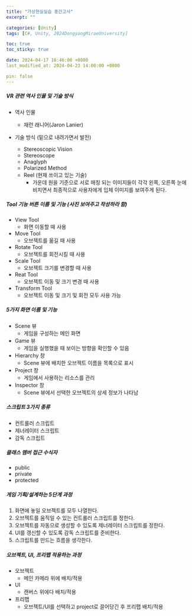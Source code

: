 ```yaml
---
title: "가상현실실습 중간고사"
excerpt: ""

categories: [Unity]
tags: [C#, Unity, 2024DongyangMiraeUniversity]

toc: true
toc_sticky: true

date: 2024-04-17 16:46:00 +0800
last_modified_at: 2024-04-23 14:00:00 +0800

pin: false
---
```


##### VR 관련 역사 인물 및 기술 방식

- 역사 인물
    - 재런 래니어(Jaron Lanier)

- 기술 방식 (밑으로 내려가면서 발전)
    - Stereoscopic Vision
    - Stereoscope
    - Anaglyph
    - Polarized Method
    - Reel (현재 쓰이고 있는 기술)
        - 가운데 원을 기준으로 서로 매칭 되는 이미지들이 각각 왼쪽, 오른쪽 눈에 비치면서 최종적으로 사용자에게 입체 이미지를 보여주게 된다.

##### Tool 기능 버튼 이름 및 기능 (사진 보여주고 작성하라 함)
- View Tool
    - 화면 이동할 때 사용
- Move Tool
    - 오브젝트를 옮길 때 사용
- Rotate Tool
    - 오브젝트를 회전시킬 때 사용
- Scale Tool
    - 오브젝트 크기를 변경할 때 사용
- Reat Tool
    - 오브젝트 이동 및 크기 변경 때 사용
- Transform Tool
    - 오브젝트 이동 및 크기 및 회전 모두 사용 가능

##### 5가지 화면 이름 및 기능
- Scene 뷰
    - 게임을 구성하는 메인 화면
- Game 뷰
    - 게임을 실행했을 때 보이는 방향을 확인할 수 있음
- Hierarchy 창
    - Scene 뷰에 배치한 오브젝트 이름을 목록으로 표시
- Project 창
    - 게임에서 사용하는 리소스를 관리
- Inspector 창
    - Scene 뷰에서 선택한 오브젝트의 상세 정보가 나타남

##### 스크립트 3가지 종류
- 컨트롤러 스크립트
- 제너레이터 스크립트
- 감독 스크립트

##### 클래스 멤버 접근 수식자
- public
- private
- protected

##### 게임 기획/설계하는 5단계 과정
1. 화면에 놓일 오브젝트를 모두 나열한다.
2. 오브젝트를 움직일 수 있는 컨트롤러 스크립트를 정한다.
3. 오브젝트를 자동으로 생성할 수 있도록 제너레이터 스크립트를 정한다.
4. UI를 갱신할 수 있도록 감독 스크립트를 준비한다.
5. 스크립트를 만드는 흐름을 생각한다.

##### 오브젝트, UI, 프리팹 적용하는 과정
- 오브젝트
    - 메인 카메라 위에 배치/적용
- UI
    - 캔버스 위에다 배치/적용
- 프리팹
    - 오브젝트/UI를 선택하고 project로 끌어당긴 후 프리팹 배치/적용
